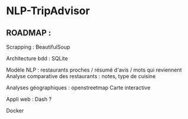 # NLP-TripAdvisor


## ROADMAP : 

Scrapping : BeautifulSoup

Architecture bdd : SQLite

Modèle NLP : restaurants proches / résumé d'avis / mots qui reviennent
Analyse comparative des restaurants : notes, type de cuisine

Analyses géographiques : openstreetmap
Carte interactive

Appli web : Dash ?

Docker
